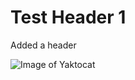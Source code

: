 # Test Header 1

Added a header

![Image of Yaktocat](https://octodex.github.com/images/yaktocat.png)
